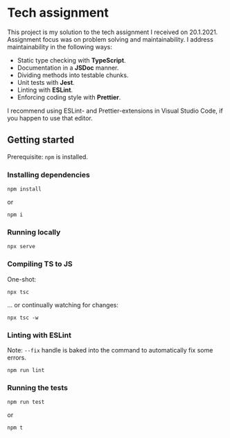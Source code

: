 # Tech assignment

This project is my solution to the tech assignment I received on 20.1.2021. Assignment focus was on problem solving and maintainability. I address maintainability in the following ways:

- Static type checking with **TypeScript**.
- Documentation in a **JSDoc** manner.
- Dividing methods into testable chunks.
- Unit tests with **Jest**.
- Linting with **ESLint**.
- Enforcing coding style with **Prettier**.

I recommend using ESLint- and Prettier-extensions in Visual Studio Code, if you happen to use that editor.

## Getting started

Prerequisite: `npm` is installed.

### Installing dependencies

    npm install

or

    npm i

### Running locally

    npx serve

### Compiling TS to JS

One-shot: 

    npx tsc

... or continually watching for changes:

    npx tsc -w

### Linting with ESLint

Note: `--fix` handle is baked into the command to automatically fix some errors.

    npm run lint

### Running the tests

    npm run test

or

    npm t
